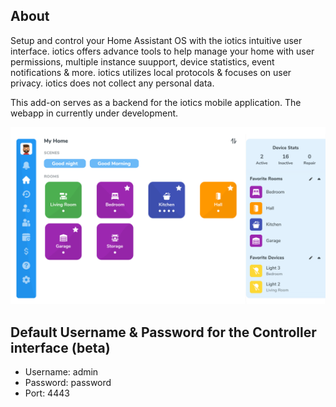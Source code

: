 ## About

Setup and control your Home Assistant OS with the iotics intuitive user interface. iotics offers advance tools to help manage your home with user permissions, multiple instance suupport, device statistics, event notifications & more. iotics utilizes local protocols & focuses on user privacy. iotics does not collect any personal data.

This add-on serves as a backend for the iotics mobile application. The webapp in currently under development.

![iotics dashboard](https://github.com/iotics-live/iotics-Controller/blob/master/iotics/Images/screenshot-001.png?raw=true)

## Default Username & Password for the Controller interface (beta)
- Username: admin
- Password: password
- Port: 4443
